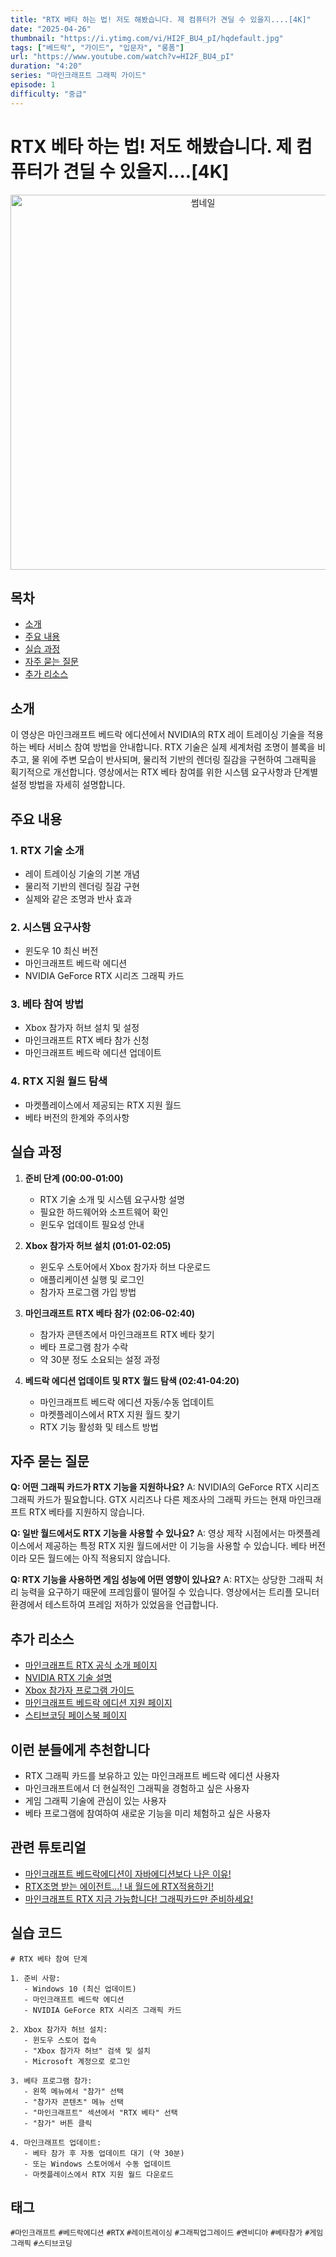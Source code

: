 ```yaml
---
title: "RTX 베타 하는 법! 저도 해봤습니다. 제 컴퓨터가 견딜 수 있을지....[4K]"
date: "2025-04-26"
thumbnail: "https://i.ytimg.com/vi/HI2F_BU4_pI/hqdefault.jpg"
tags: ["베드락", "가이드", "입문자", "롱폼"]
url: "https://www.youtube.com/watch?v=HI2F_BU4_pI"
duration: "4:20"
series: "마인크래프트 그래픽 가이드"
episode: 1
difficulty: "중급"
---
```


# RTX 베타 하는 법! 저도 해봤습니다. 제 컴퓨터가 견딜 수 있을지....[4K]

<div align="center">
<img src="https://i.ytimg.com/vi/HI2F_BU4_pI/hqdefault.jpg" alt="썸네일" width="600"/>
</div>

## 목차
- [소개](#소개)
- [주요 내용](#주요-내용)
- [실습 과정](#실습-과정)
- [자주 묻는 질문](#자주-묻는-질문)
- [추가 리소스](#추가-리소스)

## 소개
이 영상은 마인크래프트 베드락 에디션에서 NVIDIA의 RTX 레이 트레이싱 기술을 적용하는 베타 서비스 참여 방법을 안내합니다. RTX 기술은 실제 세계처럼 조명이 블록을 비추고, 물 위에 주변 모습이 반사되며, 물리적 기반의 렌더링 질감을 구현하여 그래픽을 획기적으로 개선합니다. 영상에서는 RTX 베타 참여를 위한 시스템 요구사항과 단계별 설정 방법을 자세히 설명합니다.

## 주요 내용
### 1. RTX 기술 소개
- 레이 트레이싱 기술의 기본 개념
- 물리적 기반의 렌더링 질감 구현
- 실제와 같은 조명과 반사 효과

### 2. 시스템 요구사항
- 윈도우 10 최신 버전
- 마인크래프트 베드락 에디션
- NVIDIA GeForce RTX 시리즈 그래픽 카드

### 3. 베타 참여 방법
- Xbox 참가자 허브 설치 및 설정
- 마인크래프트 RTX 베타 참가 신청
- 마인크래프트 베드락 에디션 업데이트

### 4. RTX 지원 월드 탐색
- 마켓플레이스에서 제공되는 RTX 지원 월드
- 베타 버전의 한계와 주의사항

## 실습 과정
1. **준비 단계 (00:00-01:00)**
   - RTX 기술 소개 및 시스템 요구사항 설명
   - 필요한 하드웨어와 소프트웨어 확인
   - 윈도우 업데이트 필요성 안내

2. **Xbox 참가자 허브 설치 (01:01-02:05)**
   - 윈도우 스토어에서 Xbox 참가자 허브 다운로드
   - 애플리케이션 실행 및 로그인
   - 참가자 프로그램 가입 방법

3. **마인크래프트 RTX 베타 참가 (02:06-02:40)**
   - 참가자 콘텐츠에서 마인크래프트 RTX 베타 찾기
   - 베타 프로그램 참가 수락
   - 약 30분 정도 소요되는 설정 과정

4. **베드락 에디션 업데이트 및 RTX 월드 탐색 (02:41-04:20)**
   - 마인크래프트 베드락 에디션 자동/수동 업데이트
   - 마켓플레이스에서 RTX 지원 월드 찾기
   - RTX 기능 활성화 및 테스트 방법

## 자주 묻는 질문
**Q: 어떤 그래픽 카드가 RTX 기능을 지원하나요?**
A: NVIDIA의 GeForce RTX 시리즈 그래픽 카드가 필요합니다. GTX 시리즈나 다른 제조사의 그래픽 카드는 현재 마인크래프트 RTX 베타를 지원하지 않습니다.

**Q: 일반 월드에서도 RTX 기능을 사용할 수 있나요?**
A: 영상 제작 시점에서는 마켓플레이스에서 제공하는 특정 RTX 지원 월드에서만 이 기능을 사용할 수 있습니다. 베타 버전이라 모든 월드에는 아직 적용되지 않습니다.

**Q: RTX 기능을 사용하면 게임 성능에 어떤 영향이 있나요?**
A: RTX는 상당한 그래픽 처리 능력을 요구하기 때문에 프레임률이 떨어질 수 있습니다. 영상에서는 트리플 모니터 환경에서 테스트하여 프레임 저하가 있었음을 언급합니다.

## 추가 리소스
- [마인크래프트 RTX 공식 소개 페이지](https://www.minecraft.net/en-us/updates/ray-tracing)
- [NVIDIA RTX 기술 설명](https://www.nvidia.com/en-us/geforce/technologies/ray-tracing/)
- [Xbox 참가자 프로그램 가이드](https://news.xbox.com/en-us/xbox-insider-program/)
- [마인크래프트 베드락 에디션 지원 페이지](https://www.minecraft.net/en-us/updates)
- [스티브코딩 페이스북 페이지](https://www.facebook.com/stvcoding/)

## 이런 분들에게 추천합니다
- RTX 그래픽 카드를 보유하고 있는 마인크래프트 베드락 에디션 사용자
- 마인크래프트에서 더 현실적인 그래픽을 경험하고 싶은 사용자
- 게임 그래픽 기술에 관심이 있는 사용자
- 베타 프로그램에 참여하여 새로운 기능을 미리 체험하고 싶은 사용자

## 관련 튜토리얼
- [마인크래프트 베드락에디션이 자바에디션보다 나은 이유!](https://www.youtube.com/watch?v=...)
- [RTX조명 받는 에이전트...! 내 월드에 RTX적용하기!](https://www.youtube.com/watch?v=...)
- [마인크래프트 RTX 지금 가능합니다! 그래픽카드만 준비하세요!](https://www.youtube.com/watch?v=...)

## 실습 코드
```
# RTX 베타 참여 단계

1. 준비 사항:
   - Windows 10 (최신 업데이트)
   - 마인크래프트 베드락 에디션
   - NVIDIA GeForce RTX 시리즈 그래픽 카드

2. Xbox 참가자 허브 설치:
   - 윈도우 스토어 접속
   - "Xbox 참가자 허브" 검색 및 설치
   - Microsoft 계정으로 로그인

3. 베타 프로그램 참가:
   - 왼쪽 메뉴에서 "참가" 선택
   - "참가자 콘텐츠" 메뉴 선택
   - "마인크래프트" 섹션에서 "RTX 베타" 선택
   - "참가" 버튼 클릭

4. 마인크래프트 업데이트:
   - 베타 참가 후 자동 업데이트 대기 (약 30분)
   - 또는 Windows 스토어에서 수동 업데이트
   - 마켓플레이스에서 RTX 지원 월드 다운로드
```

## 태그
`#마인크래프트` `#베드락에디션` `#RTX` `#레이트레이싱` `#그래픽업그레이드` `#엔비디아` `#베타참가` `#게임그래픽` `#스티브코딩`